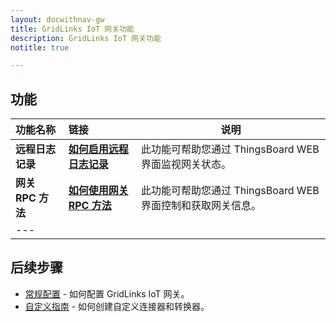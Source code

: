 ```yaml
---
layout: docwithnav-gw
title: GridLinks IoT 网关功能
description: GridLinks IoT 网关功能
notitle: true

---
```


## 功能

| **功能名称**        | **链接**            | **说明**                                                                             |
|:-|:-|-
| **远程日志记录**      | **[如何启用远程日志记录](/docs/iot-gateway/guides/how-to-enable-remote-logging/)**               | 此功能可帮助您通过 ThingsBoard WEB 界面监视网关状态。                                                             |
| **网关 RPC 方法** | **[如何使用网关 RPC 方法](/docs/iot-gateway/guides/how-to-use-gateway-rpc-methods/)**     | 此功能可帮助您通过 ThingsBoard WEB 界面控制和获取网关信息。                                                                   |
|---

## 后续步骤

 - [常规配置](/docs/iot-gateway/configuration/) - 如何配置 GridLinks IoT 网关。
 - [自定义指南](/docs/iot-gateway/custom/) - 如何创建自定义连接器和转换器。